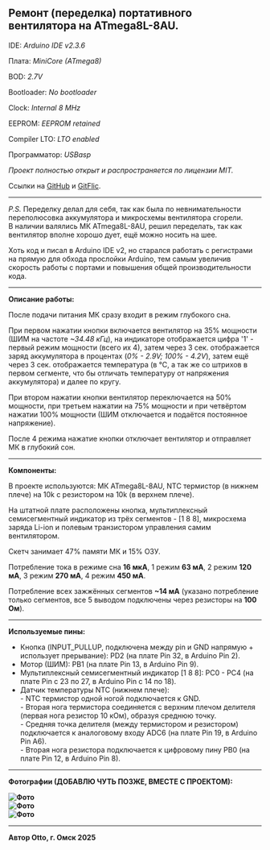 ## Ремонт (переделка) портативного вентилятора на ATmega8L-8AU.

IDE: _Arduino IDE v2.3.6_

Плата: _MiniCore (ATmega8)_

BOD: _2.7V_

Bootloader: _No bootloader_

Clock: _Internal 8 MHz_

EEPROM: _EEPROM retained_

Compiler LTO: _LTO enabled_

Программатор: _USBasp_

_Проект полностью открыт и распространяется по лицензии MIT._

Ссылки на [GitHub](https://github.com/Otto17/Portable_Fan) и [GitFlic](https://gitflic.ru/project/otto/portable_fan).

---

_P.S._ Переделку делал для себя, так как была по невнимательности переполюсовка аккумулятора и микросхемы вентилятора сгорели.  
В наличии валялись МК ATmega8L-8AU, решил переделать, так как вентилятор вполне хорошо дует, ещё можно носить на шее.

Хоть код и писал в Arduino IDE v2, но старался работать с регистрами на прямую для обхода прослойки Arduino, тем самым увеличив скорость работы с портами и повышения общей производительности кода.

---

**Описание работы:**

После подачи питания МК сразу входит в режим глубокого сна.

При первом нажатии кнопки включается вентилятор на 35% мощности (ШИМ на частоте _~34.48 кГц_), на индикаторе отображается цифра '1' - первый режим мощности (всего их 4), затем через 3 сек. отображается заряд аккумулятора в процентах (_0% - 2.9V; 100% - 4.2V_), затем ещё через 3 сек. отображается температура (в ℃, а так же со штрихов в первом сегменте, что бы отличать температуру от напряжения аккумулятора) и далее по кругу.

При втором нажатии кнопки вентилятор переключается на 50% мощности, при третьем нажатии на 75% мощности и при четвёртом нажатии 100% мощности (ШИМ отключается и подаётся постоянное напряжение).

После 4 режима нажатие кнопки отключает вентилятор и отправляет МК в глубокий сон.

---

**Компоненты:**

В проекте используются: МК ATmega8L-8AU, NTC термистор (в нижнем плече) на 10k с резистором на 10k (в верхнем плече).

На штатной плате расположены кнопка, мультиплексный семисегментный индикатор из трёх сегментов - \[1 8 8\], микросхема заряда Li-ion и полевым транзистором управления самим вентилятором.

Скетч занимает 47% памяти МК и 15% ОЗУ.

Потребление тока в режиме сна **16 мкА**, 1 режим **63 мА**, 2 режим **120 мА**, 3 режим **270 мА**, 4 режим **450 мА**.

Потребление всех зажжённых сегментов **~14 мА** (указано потребление только сегментов, все 5 выводом подключены через резисторы на **100 Ом**).

---

**Используемые пины:**

*   Кнопка (INPUT\_PULLUP, подключена между pin и GND напрямую + использует прерывание): PD2 (на плате Pin 32, в Arduino Pin 2).
*   Мотор (ШИМ): PB1 (на плате Pin 13, в Arduino Pin 9).
*   Мультиплексный семисегментный индикатор \[1 8 8\]: PC0 - PC4 (на плате Pin с 23 по 27, в Arduino Pin с 14 по 18).
*   Датчик температуры NTC (нижнем плече):  
    \- NTC термистор одной ногой подключается к GND.  
    \- Вторая нога термистора соединяется с верхним плечом делителя (первая нога резистор 10 кОм), образуя среднюю точку.  
    \- Средняя точка делителя (между термистором и резистором) подключается к аналоговому входу ADC6 (на плате Pin 19, в Arduino Pin A6).  
    \- Вторая нога резистора подключается к цифровому пину PB0 (на плате Pin 12, в Arduino Pin 8).

---

**Фотографии (ДОБАВЛЮ ЧУТЬ ПОЗЖЕ, ВМЕСТЕ С ПРОЕКТОМ):**

**![Фото](Photo1.png)**  
**![Фото](Photo2.png)**  
**![Фото](Photo2.png)**

---

**Автор Otto, г. Омск 2025**
